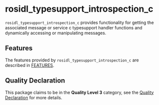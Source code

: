 # rosidl_typesupport_introspection_c

`rosidl_typesupport_introspection_c` provides functionality for getting the associated message or service c typesupport handler functions and dynamically accessing or manipulating messages.

## Features

The features provided by `rosidl_typesupport_introspection_c` are described in [FEATURES](docs/FEATURES.md).

## Quality Declaration

This package claims to be in the **Quality Level 3** category, see the [Quality Declaration](./QUALITY_DECLARATION.md) for more details.

